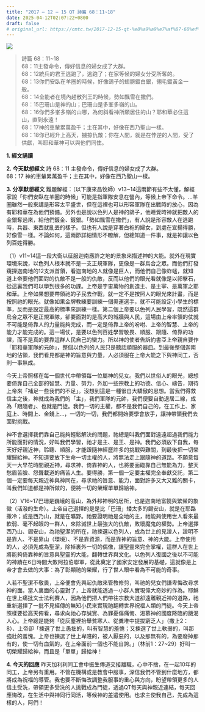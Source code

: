 ```yaml
---
title: "2017 – 12 – 15 QT 詩篇 68：11~18"
date: 2025-04-12T02:07:22+0800
draft: false
# original_url: https://cmtc.tw/2017-12-15-qt-%e8%a9%a9%e7%af%87-68%ef%bc%9a1118
---
```


![](/images/qt.jpg)
> 詩篇 68：11\~18  
> 68：11主發命令，傳好信息的婦女成了大群。  
> 68：12統兵的君王逃跑了，逃跑了；在家等候的婦女分受所奪的。  
> 68：13你們安臥在羊圈的時候，好像鴿子的翅膀鍍白銀，翎毛鍍黃金一般。  
> 68：14全能者在境內趕散列王的時候，勢如飄雪在撒們。  
> 68：15巴珊山是神的山；巴珊山是多峯多嶺的山。  
> 68：16你們多峯多嶺的山哪，為何斜看神所願居住的山？耶和華必住這山，直到永遠！  
> 68：17神的車輦累萬盈千；主在其中，好像在西乃聖山一樣。  
> 68：18你已經升上高天，擄掠仇敵；你在人間，就是在悖逆的人間，受了供獻，叫耶和華神可以與他們同住。

**1. 經文誦讀**

**2.  今天默想經文**
詩 68：11 主發命令，傳好信息的婦女成了大群。  
68：17 神的車輦累萬盈千；主在其中，好像在西乃聖山一樣。

**3. 分享默想經文**
難題解經：（以下康來昌牧師）v13\~14這兩節有些不太懂，解經家說「你們安臥在羊圈的時候」可能是指軍隊安息在營內，等候上帝下命令。…羊圈雖然一般來講是形容太平盛世，但在這裡也可以形容軍隊在出戰時的放心，因為有耶和華在為他們預備。另外也是說以色列人是神的鴿子，他睡覺時神就把敵人的金銀奪過來，給他們鍍金、鍍銀。「勢如飄雪在撒們」，有人說是形容敵人在逃跑時，兵器、東西就亂丟的樣子。但也有人說是穿著白袍的婦女，到處在宣揚得勝，好像雪一樣。不論如何，這兩節詳細情形不瞭解，但總知道一件事，就是神讓以色列百姓得勝。

（1）v11\~14這一段大衛以征服迦南應許之地的景象來描述神的大能。就外在現實環境來說，以色列人根本就不是一支正規軍隊，更像是一群烏合之眾。而他們打發窺探迦南地的12支派首領，看迦南地的人就像是巨人，而他們自己像蚱蜢，就知道上帝要他們面對的仇敵不是一般的仇敵，反而以他們的眼光看就像是以卵擊石，從這裏我們可以學到很多的功課。上帝是宇宙萬物的創造主、是主宰、是萬軍之耶和華。上帝如果想要帶領祂的子民去作戰，就一定不是按照人的眼光來計畫，而是按照祂的眼光。就像如果金牌教練要訓練一個奧運選手，就不可能設定小學生的標準，反而是設定最高的標準來訓練一樣。第二個上帝要以色列人民學習，既然這群烏合之眾不是正規軍隊，卻要面對的是高大的城牆與人民，這場由上帝率領的仗就不可能是倚靠人的力量能夠完成，而一定是倚靠上帝的吩咐、上帝的智慧、上帝的能力才能完成的。這一場仗，是要以色列百姓學習敬畏、順服、跟隨、倚靠的功課，而不是真的要靠這群人民自己的蠻力。所以神的使者告訴約書亞上帝親自要作「耶和華軍隊的元帥」，整個以色列的人民只是聽話順服的器皿。到最後整個迦南地的佔領，我們看見都是神的旨意與力量，人必須服在上帝大能之下與神同工，否則一事無成。

今天上帝照樣在每一個世代中帶領每一位屬神的兒女。我們以世俗人的眼光，總想要倚靠自己全部的智慧、力量、努力，外加一些宗教上的功德、信心、禱告，期待上帝來「補足一些我們的不足」。沒想到這是一種很自大驕傲的思想。當我們得救信主之後，神就成為我們的「主」，我們軍隊的元帥，我們便要自動退居二線，成為「跟隨者」、也就是門徒。我們一切的主權，都不是我們自己的，在工作上、家庭上、時間上、金錢上…，一切的一切，我們都開始要學會放手，讓神帶領我們去面對挑戰。

神不會選擇我們靠自己能夠輕鬆解決的問題，祂總是叫我們面對遠遠超過我們能力所能面對的情況，好叫我們學習，祂才是主、是王、是神。我們必須放下自我，每天好好親近神，聆聽、順服，才能跟隨神經歷許多的挑戰與難關，到最後把一切榮耀歸給神。不知道要放下生命一切主權的人，將無法走上跟隨神的道路。不願意每天一大早花時間親近神，尋求神、倚靠神的人，也將要面臨靠自己無能為力，整天愁眉苦臉、怨聲載道的痛苦人生。要得勝，第一個一定要主權完全奉獻交託，第二個一定要每天親近神與神同在，尋求祂的旨意、能力，面對許多又大又難的關卡，叫我們知道都是神所做的，便將一切的榮耀單單歸給神。

（2）V16\~17巴珊是巍峨的高山，為外邦神明的居所，也是迦南地富饒與繁榮的象徵（活潑的生命）。上帝自己選擇的是是比「巴珊」矮太多的錫安山，就是在耶路撒冷；或是西乃山，就是在曠野。祂要證明祂是全地的主，祂能夠使用世人看來最軟弱、毫不起眼的一群人，來除滅世上最強大的仇敵，敗壞魔鬼的權勢。上帝選擇西乃山、錫安山，為祂聖潔的所在，祂揀選以色列人，成為世上的見證人，證明不是靠人、不是靠山（環境）、不是靠資源，而是靠神的旨意、神的大能。上帝使用的人，必須先成為聖潔，除掉裏外一切的偶像，讓聖靈來完全掌權，這群人在世上將能夠倚靠神的旨意與聖靈的大能，翻轉世界與文化。以色列人復國之後以不可能的神蹟在6日時間大敗阿拉伯聯軍，從此奠定了國家安定發展的基礎，這就像是上帝才會去做的大事：為了彰顯祂的榮耀，行了世人眼中看為不可能的奇事。

人若不聖潔不敬畏，上帝便會先興起仇敵來管教修剪，叫祂的兒女們謙卑悔改尋求神的面。當人裏面的心靈對了，上帝就能透過一小群人實現偉大奇妙的作為。耶穌在世上痛批文士法利賽人，因為他們把人們帶往宗教大道卻遠離親近神的道路，祂重新選擇了一批不見經傳的無知小民來實現祂翻轉世界祝福人類的門徒。今天上帝照樣要從高天俯看，尋求向祂心存誠實、為罪憂傷痛悔、渴慕神的國度降臨的饑渴人心。上帝總是能夠「從灰塵裡抬舉貧寒人、從糞堆中提拔窮乏人」（撒上2：8）、上帝卻「揀選了世上愚拙的，叫有智慧的羞愧；又揀選了世上軟弱的，叫那強壯的羞愧。上帝也揀選了世上卑賤的，被人厭惡的，以及那無有的，為要廢掉那有的，使一切有血氣的，在上帝面前一個也不能自誇。」（林前1：27\~29）好叫一切榮耀歸給神，而且是「單單」歸給神！

**4. 今天的回應**
昨天加利利同工會中振生傳道交接離職，心中不捨，在一起10年的同工，上帝另有重用。不管在機構或是教會中服事，深信我們不管到什麼地方，都將成為祝福的導管。我也要不斷悔改調整我服事的重心與方向，盼望帶領更多的人信主受洗，帶領更多受洗的人挑戰成為門徒，透過QT每天與神親近連結，每天回應悔改，在生活中與神同行同活，等候神的差遣使用。也求主使我自己，先成為這樣的人，阿們！
